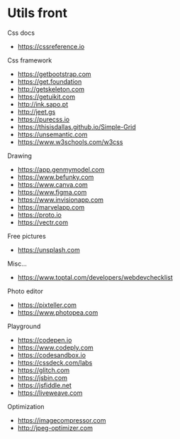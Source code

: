 # Utils front

Css docs
* https://cssreference.io

Css framework
* https://getbootstrap.com
* https://get.foundation
* http://getskeleton.com
* https://getuikit.com
* http://ink.sapo.pt
* http://jeet.gs
* https://purecss.io
* https://thisisdallas.github.io/Simple-Grid
* https://unsemantic.com
* https://www.w3schools.com/w3css

Drawing
* https://app.genmymodel.com
* https://www.befunky.com
* https://www.canva.com
* https://www.figma.com
* https://www.invisionapp.com
* https://marvelapp.com
* https://proto.io
* https://vectr.com

Free pictures
* https://unsplash.com

Misc...
* https://www.toptal.com/developers/webdevchecklist

Photo editor
* https://pixteller.com
* https://www.photopea.com

Playground
* https://codepen.io
* https://www.codeply.com
* https://codesandbox.io
* https://cssdeck.com/labs
* https://glitch.com
* https://jsbin.com
* https://jsfiddle.net
* https://liveweave.com

Optimization
* https://imagecompressor.com
* http://jpeg-optimizer.com
